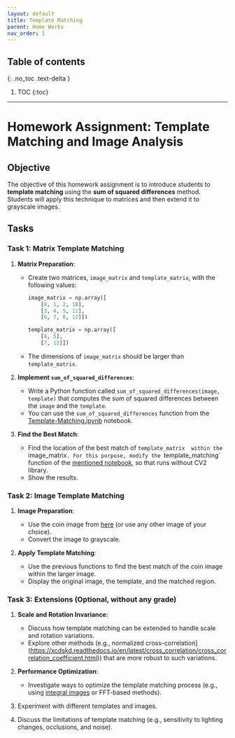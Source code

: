 ```yaml
---
layout: default
title: Template Matching
parent: Home Works
nav_order: 1
---
```


## Table of contents

{: .no_toc .text-delta }

1. TOC
{:toc}

---

# Homework Assignment: Template Matching and Image Analysis

## Objective
The objective of this homework assignment is to introduce students to **template matching** using the **sum of squared differences** method. Students will apply this technique to matrices and then extend it to grayscale images.

## Tasks

### Task 1: Matrix Template Matching
1. **Matrix Preparation**:
   - Create two matrices, `image_matrix` and `template_matrix`, with the following values:
     ```python
     image_matrix = np.array([
         [0, 1, 2, 10],
         [3, 4, 5, 11],
         [6, 7, 8, 12]])

     template_matrix = np.array([ 
         [4, 5],
         [7, 12]])
     ```
   - The dimensions of `image_matrix` should be larger than `template_matrix`.

2. **Implement `sum_of_squared_differences`**:
   - Write a Python function called `sum_of_squared_differences(image, template)` that computes the sum of squared differences between the `image` and the `template`.
   - You can use the `sum_of_squared_differences` function from the [Template-Matching.ipynb](https://github.com/Sri-Sai-Charan/Template-Matching) notebook.

3. **Find the Best Match**:
   - Find the location of the best match of `template_matrix  within the `image_matrix`.
   For this porpose, modify the `template_matching` function of the [mentioned notebook](https://github.com/Sri-Sai-Charan/Template-Matching), so that runs without CV2 library.
   - Show the results.

### Task 2: Image Template Matching
1. **Image Preparation**:
   - Use the coin image from [here](https://scikit-image.org/docs/stable/auto_examples/features_detection/plot_template.html) (or use any other image of your choice).
   - Convert the image to grayscale.

2. **Apply Template Matching**:
   - Use the previous functions to find the best match of the coin image within the larger image.
   - Display the original image, the template, and the matched region.

### Task 3: Extensions (Optional, without any grade)

1. **Scale and Rotation Invariance**:
   - Discuss how template matching can be extended to handle scale and rotation variations.
   - Explore other methods (e.g., normalized cross-correlation](https://xcdskd.readthedocs.io/en/latest/cross_correlation/cross_correlation_coefficient.html)) that are more robust to such variations.

2. **Performance Optimization**:
   - Investigate ways to optimize the template matching process (e.g., using [integral images](https://levelup.gitconnected.com/the-integral-image-4df3df5dce35) or FFT-based methods).

3. Experiment with different templates and images.

4. Discuss the limitations of template matching (e.g., sensitivity to lighting changes, occlusions, and noise).
